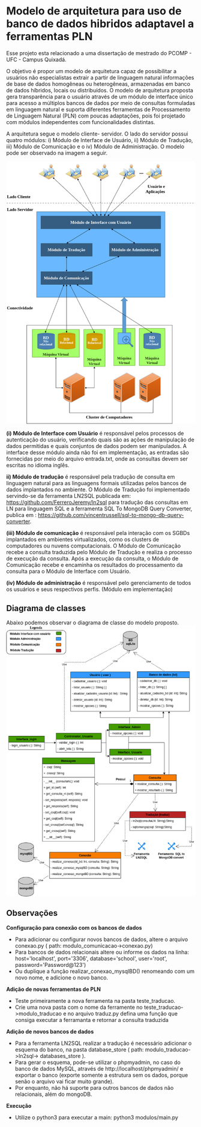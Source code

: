 # Modelo de arquitetura para uso de banco de dados hibridos adaptavel a ferramentas PLN
Esse projeto esta relacionado a uma dissertação de mestrado do PCOMP - UFC - Campus Quixadá.

O objetivo é propor um modelo de arquitetura capaz de possibilitar a usuários não especialistas extrair a partir de linguagem natural informações de base de dados homogêneas
ou heterogêneas, armazenadas em banco de dados híbridos, locais ou distribuídos. 
O modelo de arquitetura proposta gera transparência para o usuário através de um módulo de interface único para acesso a múltiplos bancos de dados por meio de consultas formuladas
em linguagem natural e suporta diferentes ferramentas de Processamento de Linguagem Natural (PLN) com poucas adaptações, pois foi projetado com módulos independentes com funcionalidades distintas.

A arquitetura segue o modelo cliente- servidor. O lado do servidor possui quatro módulos: i) Módulo de Interface de Usuário, ii) Módulo de Tradução, iii) Módulo de Comunicação e o iv) Módulo de Administração. O modelo pode ser observado na imagem a seguir.

<img src="/modelo_proposto.png">

**(i) Módulo de Interface com Usuário** é responsável pelos processos de autenticação do usuário, verificando quais são as ações de manipulação de dados permitidas e quais
conjuntos de dados podem ser manipulados. A interface desse módulo ainda não foi em implementação, as entradas são fornecidas por meio do arquivo entrada.txt, onde as consultas devem ser escritas no idioma inglês.

**ii) Módulo de tradução** é responsável pela tradução de consulta em linguagem natural para as linguagens formais utilizadas pelos bancos de dados implantados no ambiente. O Módulo de Tradução foi implementado servindo-se da ferramenta LN2SQL publicada em: https://github.com/FerreroJeremy/ln2sql para tradução das consultas em LN para linguagem SQL e a ferramenta SQL To MongoDB Query Converter, publica em : https://github.com/vincentrussell/sql-to-mongo-db-query-converter. 

**(iii) Módulo de comunicação** é responsável pela interação com os SGBDs implantados em ambientes virtualizados, como os clusters de computadores ou nuvens computacionais. O Módulo de Comunicação recebe a consulta traduzida pelo Módulo de Tradução e realiza o processo de execução da consulta. Após a execução da consulta, o Módulo de Comunicação recebe e encaminha os resultados do processamento da consulta para o Módulo de Interface com Usuário.

**(iv) Módulo de administração** é responsável pelo gerenciamento de todos os usuários e seus respectivos perfis. (Módulo em implementação)

## Diagrama de classes

Abaixo podemos observar o diagrama de classe do modelo proposto.
<img src="/diagrama_classes.png">


## Observações

**Configuração para conexão com os bancos de dados**
- Para adicionar ou configurar novos bancos de dados, altere o arquivo conexao.py ( path: modulo_comunicacao->conexao.py)
- Para bancos de dados relacionais altere ou informe os dados na linha: host='localhost', port='3306', database='school', user='root', password='Password@123')
- Ou duplique a função realizar_conexao_mysqlBD() renomeando com um novo nome, e adicione o novo banco.  

**Adição de novas ferramentas de PLN**
- Teste primeiramente a nova ferramenta na pasta teste_traducao.
- Crie uma nova pasta com o nome da ferramente no teste_traducao->modulo_traducao e no arquivo traduz.py defina uma função que consiga executar a ferramanta e retornar a consulta traduzida
  
**Adição de novos bancos de dados**
- Para a ferramenta LN2SQL realizar a tradução é necessário adicionar o esquema do banco, na pasta database_store ( path: modulo_traducao->ln2sql-> databases_store ).
- Para gerar o esquema, pode-se utilizar o phpmyadmin, no caso do banco de dados MySQL, através de http://localhost/phpmyadmin/ e exportar o banco (exporte somente a estrutura sem os dados, porque senão o arquivo vai ficar muito grande).
- Por enquanto, não há suporte para outros bancos de dados não relacionais, além do mongoDB.

**Execução**
- Utilize o python3 para executar a main: python3 modulos/main.py
